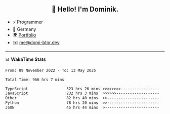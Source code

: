 <h2 align="center">👋 Hello! I'm Dominik.</h2>

- ⚡ Programmer
- 📍 Germany
- 🌍 [Portfolio](https://domi-btnr.dev)
- ✉️ [me@domi-btnr.dev](mailto://me@domi-btnr.dev)

---
📊 **WakaTime Stats**
<!--START_SECTION:waka-->

```txt
From: 09 November 2022 - To: 13 May 2025

Total Time: 966 hrs 7 mins

TypeScript                 323 hrs 26 mins >>>>>>>>-----------------   33.48 %
JavaScript                 232 hrs 3 mins  >>>>>>-------------------   24.02 %
Other                      82 hrs 40 mins  >>-----------------------   08.56 %
Python                     78 hrs 20 mins  >>-----------------------   08.11 %
JSON                       45 hrs 44 mins  >------------------------   04.73 %
```

<!--END_SECTION:waka-->
